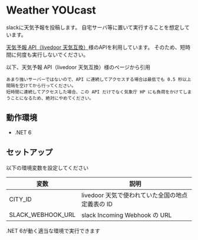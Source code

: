 # Weather YOUcast

slackに天気予報を投稿します。
自宅サーバ等に置いて実行することを想定しています。

[天気予報 API（livedoor 天気互換）](https://weather.tsukumijima.net/)様のAPIを利用しています。
そのため、短時間に何度も実行しないでください。

以下、天気予報 API（livedoor 天気互換）様のページから引用

```
あまり強いサーバーではないので、API に連続してアクセスする場合は最低でも 0.5 秒以上間隔を空けてから行ってください。
短時間に連続してアクセスした場合、この API だけでなく気象庁 HP にも負荷をかけてしまうことになるため、絶対にやめてください。
```

## 動作環境

- .NET 6

## セットアップ

以下の環境変数を設定してください

|変数| 説明                             |
|---|--------------------------------|
|CITY_ID| livedoor 天気で使われていた全国の地点定義表の ID |
|SLACK_WEBHOOK_URL| slack Incoming Webhook の URL   |

.NET 6が動く適当な環境で実行できます